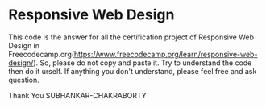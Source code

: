 # Responsive Web Design


This code is the answer for all the certification project of Responsive Web Design in Freecodecamp.org(https://www.freecodecamp.org/learn/responsive-web-design/). So, please do not copy and paste it. Try to understand the code then do it urself. If anything you don't understand, please feel free and ask question.


Thank You
SUBHANKAR-CHAKRABORTY 
